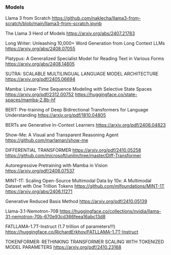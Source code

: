 ### Models

Llama 3 from Scratch
https://github.com/naklecha/llama3-from-scratch/blob/main/llama3-from-scratch.ipynb

The Llama 3 Herd of Models
https://arxiv.org/abs/2407.21783

Long Writer: Unleashing 10,000+ Word Generation from Long Context LLMs
https://arxiv.org/abs/2408.07055

Platypus: A Generalized Specialist Model for Reading Text in Various Forms
https://arxiv.org/abs/2408.14805

SUTRA: SCALABLE MULTILINGUAL LANGUAGE MODEL ARCHITECTURE
https://arxiv.org/pdf/2405.06694

Mamba: Linear-Time Sequence Modeling with Selective State Spaces
https://arxiv.org/pdf/2312.00752
https://huggingface.co/state-spaces/mamba-2.8b-hf

BERT: Pre-training of Deep Bidirectional Transformers for Language Understanding
https://arxiv.org/pdf/1810.04805

BERTs are Generative In-Context Learners
https://arxiv.org/pdf/2406.04823

Show-Me: A Visual and Transparent Reasoning Agent
https://github.com/marlaman/show-me

DIFFERENTIAL TRANSFORMER
https://arxiv.org/pdf/2410.05258
https://github.com/microsoft/unilm/tree/master/Diff-Transformer

Autoregressive Pretraining with Mamba in Vision
https://arxiv.org/pdf/2406.07537

MINT-1T: Scaling Open-Source Multimodal Data by 10x: A Multimodal Dataset with One Trillion Tokens
https://github.com/mlfoundations/MINT-1T
https://arxiv.org/abs/2406.11271

Generative Reduced Basis Method
https://arxiv.org/pdf/2410.05139

Llama-3.1-Nemotron-70B
https://huggingface.co/collections/nvidia/llama-31-nemotron-70b-670e93cd366feea16abc13d8

FATLLAMA-1.7T-Instruct (1.7 trillion of parameters!!!)
https://huggingface.co/RichardErkhov/FATLLAMA-1.7T-Instruct

TOKENFORMER: RETHINKING TRANSFORMER SCALING WITH TOKENIZED MODEL PARAMETERS
https://arxiv.org/pdf/2410.23168
